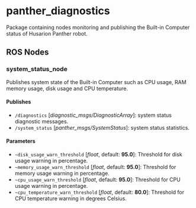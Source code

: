 [//]: # (ROS_API_PACKAGE_START)
[//]: # (ROS_API_PACKAGE_NAME_START)

# panther_diagnostics

[//]: # (ROS_API_PACKAGE_NAME_END)
[//]: # (ROS_API_PACKAGE_DESCRIPTION_START)

Package containing nodes monitoring and publishing the Built-in Computer status of Husarion Panther robot.

[//]: # (ROS_API_PACKAGE_DESCRIPTION_END)

## ROS Nodes

[//]: # (ROS_API_NODE_START)
[//]: # (ROS_API_NODE_COMPATIBLE_1_0)
[//]: # (ROS_API_NODE_COMPATIBLE_1_2)
[//]: # (ROS_API_NODE_NAME_START)

### system_status_node

[//]: # (ROS_API_NODE_NAME_END)
[//]: # (ROS_API_NODE_DESCRIPTION_START)

Publishes system state of the Built-in Computer such as CPU usage, RAM memory usage, disk usage and  CPU temperature.

[//]: # (ROS_API_NODE_DESCRIPTION_END)

#### Publishes

[//]: # (ROS_API_NODE_PUBLISHERS_START)

- `/diagnostics` [*diagnostic_msgs/DiagnosticArray*]: system status diagnostic messages.
- `/system_status` [*panther_msgs/SystemStatus*]: system status statistics.

[//]: # (ROS_API_NODE_PUBLISHERS_END)

#### Parameters

[//]: # (ROS_API_NODE_PARAMETERS_START)
- `~disk_usage_warn_threshold` [*float*, default: **95.0**]: Threshold for disk usage warning in percentage.
- `~memory_usage_warn_threshold` [*float*, default: **95.0**]: Threshold for memory usage warning in percentage.
- `~cpu_usage_warn_threshold` [*float*, default: **95.0**]: Threshold for CPU usage warning in percentage.
- `~cpu_temperature_warn_threshold` [*float*, default: **80.0**]: Threshold for CPU temperature warning in degrees Celsius.

[//]: # (ROS_API_NODE_PARAMETERS_END)
[//]: # (ROS_API_NODE_END)

